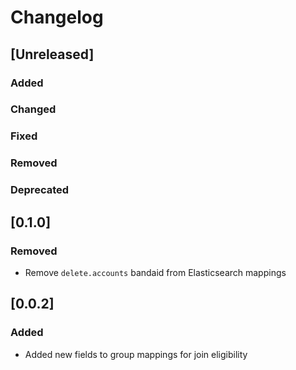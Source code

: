 # Changelog

## [Unreleased]
### Added

### Changed

### Fixed

### Removed

### Deprecated

## [0.1.0]
### Removed
- Remove `delete.accounts` bandaid from Elasticsearch mappings

## [0.0.2]
### Added
- Added new fields to group mappings for join eligibility
